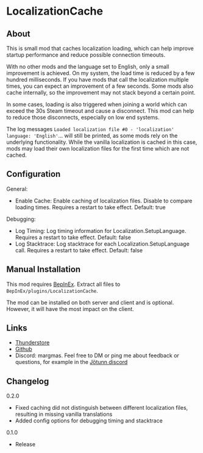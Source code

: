 # LocalizationCache

## About
This is small mod that caches localization loading, which can help improve startup performance and reduce possible connection timeouts.

With no other mods and the language set to English, only a small improvement is achieved.
On my system, the load time is reduced by a few hundred milliseconds.
If you have mods that call the localization multiple times, you can expect an improvement of a few seconds.
Some mods also cache internally, so the improvement may not stack beyond a certain point.

In some cases, loading is also triggered when joining a world which can exceed the 30s Steam timeout and cause a disconnect.
This mod can help to reduce those disconnects, especially on low end systems.

The log messages `Loaded localization file #0 - 'localization' language: 'English'`... will still be printed, as some mods rely on the underlying functionality.
While the vanilla localization is cached in this case, mods may load their own localization files for the first time which are not cached.

## Configuration

General:
- Enable Cache: Enable caching of localization files. Disable to compare loading times. Requires a restart to take effect. Default: true

Debugging:
- Log Timing: Log timing information for Localization.SetupLanguage. Requires a restart to take effect. Default: false
- Log Stacktrace: Log stacktrace for each Localization.SetupLanguage call. Requires a restart to take effect. Default: false


## Manual Installation
This mod requires [BepInEx](https://valheim.thunderstore.io/package/denikson/BepInExPack_Valheim/).
Extract all files to `BepInEx/plugins/LocalizationCache`.

The mod can be installed on both server and client and is optional.
However, it will have the most impact on the client.

## Links
- [Thunderstore](https://valheim.thunderstore.io/package/MSchmoecker/LocalizationCache/)
- [Github](https://github.com/MSchmoecker/LocalizationCache)
- Discord: margmas. Feel free to DM or ping me about feedback or questions, for example in the [Jötunn discord](https://discord.gg/DdUt6g7gyA)


## Changelog
0.2.0
- Fixed caching did not distinguish between different localization files, resulting in missing vanilla translations
- Added config options for debugging timing and stacktrace

0.1.0
- Release
